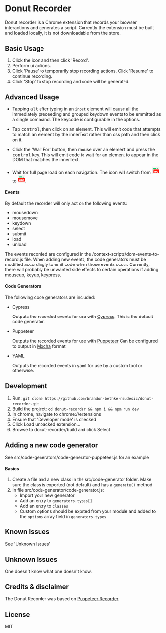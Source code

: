 # Donut Recorder

Donut recorder is a Chrome extension that records your browser interactions and generates a script. Currently the extension must be built and loaded locally, it is not downloadable from the store.

## Basic Usage

1. Click the icon and then click 'Record'.
2. Perform ui actions.
3. Click 'Pause' to temporarily stop recording actions. Click 'Resume' to continue recording.
4. Click 'Stop' to stop recording and code will be generated.

## Advanced Usage
- Tapping <kbd>alt</kbd> after typing in an `input` element will cause all the immediately preceeding and grouped keydown events to be emmitted as a single command. The keycode is configurable in the options.

- Tap <kbd>control</kbd>, then click on an element. This will emit code that attempts to match an element by the innerText rather than css path and then click on it.

- Click the 'Wait For' button, then mouse over an element and press the <kbd>control</kbd> key. This will emit code to wait for an element to appear in the DOM that matches the innerText.

- Wait for full page load on each navigation. The icon will switch from ![](src/images/icon_rec.png) to ![](src/images/icon_wait.png).

#### Events
By default the recorder will only act on the following events:

- mousedown
- mousemove
- keydown
- select
- submit
- load
- unload

The events recorded are configured in the /context-scripts/dom-events-to-record.js file. When adding new events, the code generators must be modified accordingly to emit code when those events occur. Currently, there will probably be unwanted side effects to certain operations if adding mouseup, keyup, keypress.

#### Code Generators
The following code generators are included:

- Cypress

  Outputs the recorded events for use with [Cypress](https://docs.cypress.io). This is the default code generator.

- Puppeteer

  Outputs the recorded events for use with [Puppeteer](https://pptr.dev/)
  Can be configured to output in [Mocha](https://mochajs.org/) format

- YAML

  Outputs the recorded events in yaml for use by a custom tool or otherwise.

## Development

1. Run: `git clone https://github.com/brandon-bethke-neudesic/donut-recorder.git`
2. Build the project: `cd donut-recorder && npm i && npm run dev`
2. In chrome, navigate to chrome://extensions
3. Ensure that 'Developer mode' is checked
4. Click Load unpacked extension...
5. Browse to donut-recorder/build and click Select

## Adding a new code generator

See src/code-generators/code-generator-puppeteer.js for an example

#### Basics

1. Create a file and a new class in the src/code-generator folder. Make sure the class is exported (not default) and has a `generate()` method
2. In file src/code-generator/code-generator.js:
   - Import your new generator
   - Add an entry to `generators.types[]`
   - Add an entry to `classes`
   - Custom options should be exprted from your module and added to the `options` array field in `generators.types`

## Known Issues

See 'Unknown Issues'

## Unknown Issues

One doesn't know what one doesn't know.

## Credits & disclaimer

The Donut Recorder was based on [Puppeteer Recorder](https://github.com/checkly/puppeteer-recorder).

## License
MIT
